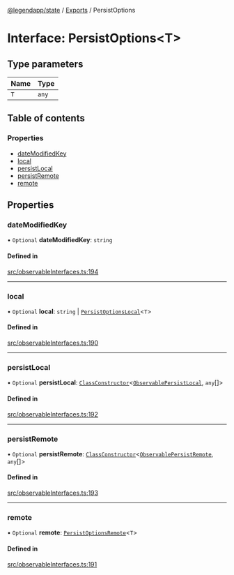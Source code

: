 [@legendapp/state](../README.md) / [Exports](../modules.md) / PersistOptions

# Interface: PersistOptions<T\>

## Type parameters

| Name | Type |
| :------ | :------ |
| `T` | `any` |

## Table of contents

### Properties

- [dateModifiedKey](PersistOptions.md#datemodifiedkey)
- [local](PersistOptions.md#local)
- [persistLocal](PersistOptions.md#persistlocal)
- [persistRemote](PersistOptions.md#persistremote)
- [remote](PersistOptions.md#remote)

## Properties

### dateModifiedKey

• `Optional` **dateModifiedKey**: `string`

#### Defined in

[src/observableInterfaces.ts:194](https://github.com/LegendApp/legend-state/blob/c6d45b4/src/observableInterfaces.ts#L194)

___

### local

• `Optional` **local**: `string` \| [`PersistOptionsLocal`](PersistOptionsLocal.md)<`T`\>

#### Defined in

[src/observableInterfaces.ts:190](https://github.com/LegendApp/legend-state/blob/c6d45b4/src/observableInterfaces.ts#L190)

___

### persistLocal

• `Optional` **persistLocal**: [`ClassConstructor`](../modules.md#classconstructor)<[`ObservablePersistLocal`](ObservablePersistLocal.md), `any`[]\>

#### Defined in

[src/observableInterfaces.ts:192](https://github.com/LegendApp/legend-state/blob/c6d45b4/src/observableInterfaces.ts#L192)

___

### persistRemote

• `Optional` **persistRemote**: [`ClassConstructor`](../modules.md#classconstructor)<[`ObservablePersistRemote`](ObservablePersistRemote.md), `any`[]\>

#### Defined in

[src/observableInterfaces.ts:193](https://github.com/LegendApp/legend-state/blob/c6d45b4/src/observableInterfaces.ts#L193)

___

### remote

• `Optional` **remote**: [`PersistOptionsRemote`](PersistOptionsRemote.md)<`T`\>

#### Defined in

[src/observableInterfaces.ts:191](https://github.com/LegendApp/legend-state/blob/c6d45b4/src/observableInterfaces.ts#L191)
